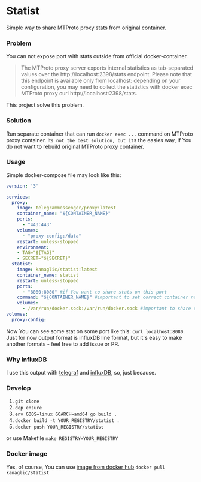 # Statist

Simple way to share MTProto proxy stats from original container.

### Problem

You can not expose port with stats outside from official docker-container.

> The MTProto proxy server exports internal statistics as tab-separated values over the http://localhost:2398/stats endpoint.
> Please note that this endpoint is available only from localhost: depending on your configuration,
> you may need to collect the statistics with docker exec MTProto proxy curl http://localhost:2398/stats.

This project solve this problem.

### Solution

Run separate container that can run `docker exec ...` command on MTProto proxy container.
It`s not the best solution, but it`s the easies way, if You do not want to rebuild original MTProto proxy container.

### Usage

Simple docker-compose file  may look like this:

```yaml
version: '3'

services:
  proxy:
    image: telegrammessenger/proxy:latest
    container_name: "${CONTAINER_NAME}"
    ports:
      - "443:443"
    volumes:
      - "proxy-config:/data"
    restart: unless-stopped
    environment:
    - TAG="${TAG}"
    - SECRET="${SECRET}"
  statist:
    image: kanaglic/statist:latest
    container_name: statist
    restart: unless-stopped
    ports:
      - "8080:8080" #if You want to share stats on this port
    command: "${CONTAINER_NAME}" #important to set correct container name of  MTProto proxy container.
    volumes:
      - /var/run/docker.sock:/var/run/docker.sock #important to share origin docker socks
volumes:
  proxy-config:
```

Now You can see some stat on some port like this: `curl localhost:8080`.
Just for now output format is influxDB line format, but it`s easy to make another formats - feel free to add issue or PR.

### Why influxDB

I use this output with [telegraf](https://docs.influxdata.com/telegraf/v1.7/) and
[influxDB](https://docs.influxdata.com/influxdb/v1.6/), so, just because.

### Develop

1. `git clone`
2. `dep ensure`
3. `env GOOS=linux GOARCH=amd64 go build .`
4. `docker build -t YOUR_REGISTRY/statist .`
5. `docker push YOUR_REGISTRY/statist`

or use Makefile `make REGISTRY=YOUR_REGISTRY`

### Docker image

Yes, of course, You can use [image from docker hub](https://hub.docker.com/r/kanaglic/statist/)
`docker pull kanaglic/statist`